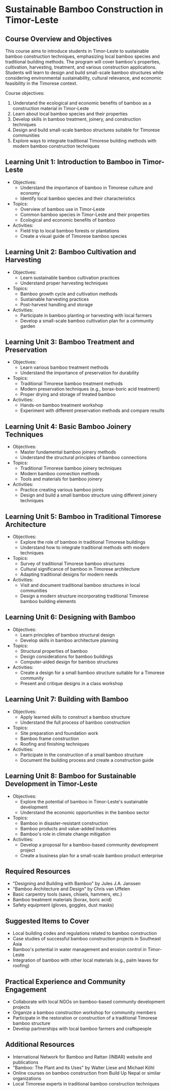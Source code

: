 # Sustainable Bamboo Construction in Timor-Leste

## Course Overview and Objectives

This course aims to introduce students in Timor-Leste to sustainable bamboo construction techniques, emphasizing local bamboo species and traditional building methods. The program will cover bamboo's properties, cultivation, harvesting, treatment, and various construction applications. Students will learn to design and build small-scale bamboo structures while considering environmental sustainability, cultural relevance, and economic feasibility in the Timorese context.

Course objectives:
1. Understand the ecological and economic benefits of bamboo as a construction material in Timor-Leste
2. Learn about local bamboo species and their properties
3. Develop skills in bamboo treatment, joinery, and construction techniques
4. Design and build small-scale bamboo structures suitable for Timorese communities
5. Explore ways to integrate traditional Timorese building methods with modern bamboo construction techniques

## Learning Unit 1: Introduction to Bamboo in Timor-Leste
- Objectives:
  * Understand the importance of bamboo in Timorese culture and economy
  * Identify local bamboo species and their characteristics
- Topics:
  * Overview of bamboo use in Timor-Leste
  * Common bamboo species in Timor-Leste and their properties
  * Ecological and economic benefits of bamboo
- Activities:
  * Field trip to local bamboo forests or plantations
  * Create a visual guide of Timorese bamboo species

## Learning Unit 2: Bamboo Cultivation and Harvesting
- Objectives:
  * Learn sustainable bamboo cultivation practices
  * Understand proper harvesting techniques
- Topics:
  * Bamboo growth cycle and cultivation methods
  * Sustainable harvesting practices
  * Post-harvest handling and storage
- Activities:
  * Participate in bamboo planting or harvesting with local farmers
  * Develop a small-scale bamboo cultivation plan for a community garden

## Learning Unit 3: Bamboo Treatment and Preservation
- Objectives:
  * Learn various bamboo treatment methods
  * Understand the importance of preservation for durability
- Topics:
  * Traditional Timorese bamboo treatment methods
  * Modern preservation techniques (e.g., borax-boric acid treatment)
  * Proper drying and storage of treated bamboo
- Activities:
  * Hands-on bamboo treatment workshop
  * Experiment with different preservation methods and compare results

## Learning Unit 4: Basic Bamboo Joinery Techniques
- Objectives:
  * Master fundamental bamboo joinery methods
  * Understand the structural principles of bamboo connections
- Topics:
  * Traditional Timorese bamboo joinery techniques
  * Modern bamboo connection methods
  * Tools and materials for bamboo joinery
- Activities:
  * Practice creating various bamboo joints
  * Design and build a small bamboo structure using different joinery techniques

## Learning Unit 5: Bamboo in Traditional Timorese Architecture
- Objectives:
  * Explore the role of bamboo in traditional Timorese buildings
  * Understand how to integrate traditional methods with modern techniques
- Topics:
  * Survey of traditional Timorese bamboo structures
  * Cultural significance of bamboo in Timorese architecture
  * Adapting traditional designs for modern needs
- Activities:
  * Visit and document traditional bamboo structures in local communities
  * Design a modern structure incorporating traditional Timorese bamboo building elements

## Learning Unit 6: Designing with Bamboo
- Objectives:
  * Learn principles of bamboo structural design
  * Develop skills in bamboo architecture planning
- Topics:
  * Structural properties of bamboo
  * Design considerations for bamboo buildings
  * Computer-aided design for bamboo structures
- Activities:
  * Create a design for a small bamboo structure suitable for a Timorese community
  * Present and critique designs in a class workshop

## Learning Unit 7: Building with Bamboo
- Objectives:
  * Apply learned skills to construct a bamboo structure
  * Understand the full process of bamboo construction
- Topics:
  * Site preparation and foundation work
  * Bamboo frame construction
  * Roofing and finishing techniques
- Activities:
  * Participate in the construction of a small bamboo structure
  * Document the building process and create a construction guide

## Learning Unit 8: Bamboo for Sustainable Development in Timor-Leste
- Objectives:
  * Explore the potential of bamboo in Timor-Leste's sustainable development
  * Understand the economic opportunities in the bamboo sector
- Topics:
  * Bamboo in disaster-resistant construction
  * Bamboo products and value-added industries
  * Bamboo's role in climate change mitigation
- Activities:
  * Develop a proposal for a bamboo-based community development project
  * Create a business plan for a small-scale bamboo product enterprise

## Required Resources

- "Designing and Building with Bamboo" by Jules J.A. Janssen
- "Bamboo Architecture and Design" by Chris van Uffelen
- Basic carpentry tools (saws, chisels, hammers, etc.)
- Bamboo treatment materials (borax, boric acid)
- Safety equipment (gloves, goggles, dust masks)

## Suggested Items to Cover

- Local building codes and regulations related to bamboo construction
- Case studies of successful bamboo construction projects in Southeast Asia
- Bamboo's potential in water management and erosion control in Timor-Leste
- Integration of bamboo with other local materials (e.g., palm leaves for roofing)

## Practical Experience and Community Engagement

- Collaborate with local NGOs on bamboo-based community development projects
- Organize a bamboo construction workshop for community members
- Participate in the restoration or construction of a traditional Timorese bamboo structure
- Develop partnerships with local bamboo farmers and craftspeople

## Additional Resources

- International Network for Bamboo and Rattan (INBAR) website and publications
- "Bamboo: The Plant and its Uses" by Walter Liese and Michael Köhl
- Online courses on bamboo construction from Build Up Nepal or similar organizations
- Local Timorese experts in traditional bamboo construction techniques